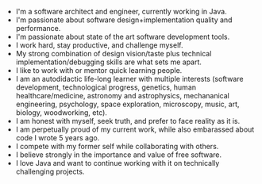 <ul>
   <li>I'm a software architect and engineer, currently working in Java.</li>
   <li>I'm passionate about software design+implementation quality and performance.</li>
   <li>I'm passionate about state of the art software development tools.</li>
   <li>I work hard, stay productive, and challenge myself.</li>
   <li>My strong combination of design vision/taste plus technical implementation/debugging skills are what sets me apart.</li>
   <li>I like to work with or mentor quick learning people.</li>
   <li>I am an autodidactic life-long learner with multiple interests
   (software development, technological progress, genetics, human healthcare/medicine,
    astronomy and astrophysics, mechananical engineering, psychology, space exploration,
    microscopy, music, art, biology, woodworking, etc).</li>
   <li>I am honest with myself, seek truth, and prefer to face reality as it is.</li>
   <li>I am perpetually proud of my current work, while also embarassed about code I wrote 5 years ago.</li>
   <li>I compete with my former self while collaborating with others.</li>
   <li>I believe strongly in the importance and value of free software.</li>
   <li>I love Java and want to continue working with it on technically challenging projects.</li>
</ul>
